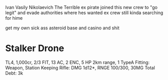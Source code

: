 Ivan Vasily Nikolaevich The Terrible
ex pirate
joined this new crew to "go legit"
and evade authorities where
hes wanted
ex crew still kinda searching for hime

get my own sick ass asteroid base and casino and shit

# Stalker Drone
TL4, 1,000cr, 2/3 FIT, 13 AC, 2 ENC, 5 HP 2km range, 1 TypeA
Fitting: Weapon, Station Keeping
Rifle: DMG 1d12*, RNGE 100/300, 30MG
Total Debt: 3k